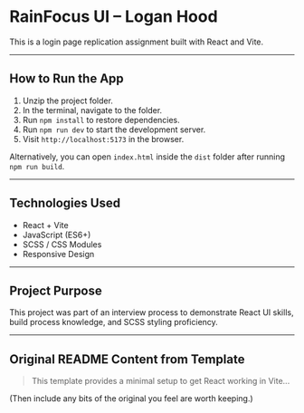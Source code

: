 # RainFocus UI – Logan Hood

This is a login page replication assignment built with React and Vite.

---

## How to Run the App

1. Unzip the project folder.
2. In the terminal, navigate to the folder.
3. Run `npm install` to restore dependencies.
4. Run `npm run dev` to start the development server.
5. Visit `http://localhost:5173` in the browser.

Alternatively, you can open `index.html` inside the `dist` folder after running `npm run build`.

---

## Technologies Used

- React + Vite
- JavaScript (ES6+)
- SCSS / CSS Modules
- Responsive Design

---

## Project Purpose

This project was part of an interview process to demonstrate React UI skills, build process knowledge, and SCSS styling proficiency.

---

## Original README Content from Template

> This template provides a minimal setup to get React working in Vite...

(Then include any bits of the original you feel are worth keeping.)

